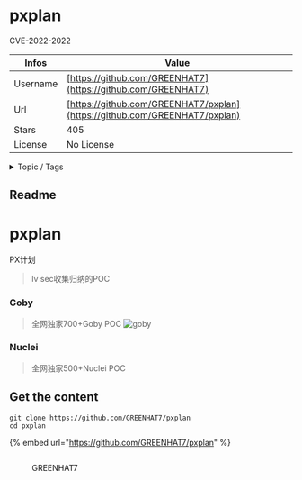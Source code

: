 # pxplan

CVE-2022-2022

| Infos    | Value                                                              |
| -------- | -------------------------------------------------------------------|
| Username | [https://github.com/GREENHAT7](https://github.com/GREENHAT7) |
| Url      | [https://github.com/GREENHAT7/pxplan](https://github.com/GREENHAT7/pxplan)                                               |
| Stars    | 405                                                          |
| License  | No License                                                        |

<details>

<summary>Topic / Tags</summary>



</details>

## Readme

# pxplan
PX计划
> lv sec收集归纳的POC

### Goby
> 全网独家700+Goby POC
![goby](./images/goby.jpg)

### Nuclei
> 全网独家500+Nuclei POC




## Get the content

```
git clone https://github.com/GREENHAT7/pxplan
cd pxplan
```

{% embed url="https://github.com/GREENHAT7/pxplan" %}

<figure><img src="https://avatars.githubusercontent.com/u/94844022?v=4" alt=""><figcaption><p>GREENHAT7</p></figcaption></figure>
